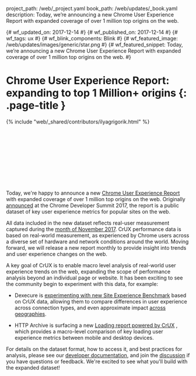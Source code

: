 project_path: /web/_project.yaml
book_path: /web/updates/_book.yaml
description: Today, we’re announcing a new Chrome User Experience Report with expanded coverage of over 1 million top origins on the web.

{# wf_updated_on: 2017-12-14 #}
{# wf_published_on: 2017-12-14 #}
{# wf_tags: ux #}
{# wf_blink_components: Blink #}
{# wf_featured_image: /web/updates/images/generic/star.png #}
{# wf_featured_snippet: Today, we’re announcing a new Chrome User Experience Report with expanded coverage of over 1 million top origins on the web. #}

# Chrome User Experience Report: expanding to top 1 Million+ origins {: .page-title }

{% include "web/_shared/contributors/ilyagrigorik.html" %}

<div class="clearfix"></div>

<div class="video-wrapper">
  <iframe class="devsite-embedded-youtube-video" data-video-id="_srJ7eHS3IM?t=11m4s"
          data-autohide="1" data-showinfo="0" frameborder="0" allowfullscreen>
  </iframe>
</div>

Today, we're happy to announce a new [Chrome User Experience Report](/web/tools/chrome-user-experience-report/)
with expanded coverage of over 1 million top origins on the web. Originally
[announced](https://blog.chromium.org/2017/10/introducing-chrome-user-experience-report.html)
at the Chrome Developer Summit 2017, the report is a public dataset of key
user experience metrics for popular sites on the web.

All data included in the new dataset reflects real-user measurement captured
during the [month of November 2017](https://bigquery.cloud.google.com/table/chrome-ux-report:all.201711).
CrUX performance data is based on real-world measurement, as experienced by
Chrome users across a diverse set of hardware and network conditions around the
world. Moving forward, we will release a new report monthly to provide insight
into trends and user experience changes on the web.

A key goal of CrUX is to enable macro level analysis of real-world user
experience trends on the web, expanding the scope of performance analysis beyond
an individual page or website. It has been exciting to see the community begin
to experiment with this data, for example:

+  Dexecure is [experimenting with new Site Experience
Benchmark](https://dexecure.com/blog/chrome-user-experience-report-explained-google-bigquery/)
based on CrUX data, allowing them to compare differences in user experience
across connection types, and even approximate impact
[across geographies](https://dexecure.com/blog/impact-3g-vs-4g-connections-user-experience-countries/).

+  HTTP Archive is surfacing a new [Loading report powered by
CrUX](https://beta.httparchive.org/reports/chrome-ux-report)
, which provides a macro-level comparison of key loading user experience
metrics between mobile and desktop devices.

For details on the dataset format, how to access it, and best practices for
analysis, please see our [developer
documentation](/web/tools/chrome-user-experience-report/), and join the
[discussion](https://groups.google.com/a/chromium.org/forum/#!forum/chrome-ux-report)
if you have questions or feedback. We're excited to see what you'll build with
the expanded dataset!

